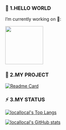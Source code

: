 ### 👋 1.HELLO WORLD 
 I’m currently working on 🔭:

<a href="https://github.com/ceph/ceph">
  <img src="https://ceph.io/assets/bitmaps/Ceph_Logo_Standard_RGB_120411_fa.png" height="120px">
</a>

### 🌱 2.MY PROJECT

[![Readme Card](https://github-readme-stats.vercel.app/api/pin/?username=locallocal&repo=cflag)](https://github.com/locallocal/cflag)



### ⚡ 3.MY STATUS
[![locallocal's Top Langs](https://github-readme-stats.vercel.app/api/top-langs/?username=locallocal)](https://github.com/anuraghazra/github-readme-stats)

[![locallocal's GitHub stats](https://github-readme-stats.vercel.app/api?username=locallocal)](https://github.com/anuraghazra/github-readme-stats)


